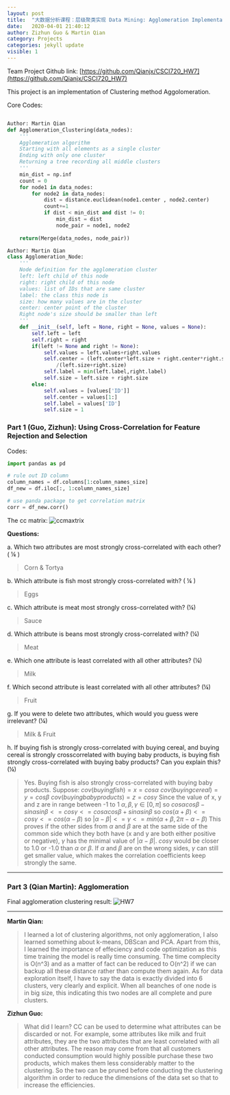 ```yaml
---
layout: post
title:  "大数据分析课程：层级聚类实现 Data Mining: Agglomeration Implementation"
date:   2020-04-01 21:40:12
author: Zizhun Guo & Martin Qian
category: Projects
categories: jekyll update
visible: 1
---
```

Team Project Github link:
[https://github.com/Qianjx/CSCI720_HW7](https://github.com/Qianjx/CSCI720_HW7)

This project is an implementation of Clustering method Aggolomeration.

Core Codes:
```py

Author: Martin Qian
def Agglomeration_Clustering(data_nodes):
    '''
    Agglomeration algorithm
    Starting with all elements as a single cluster
    Ending with only one cluster
    Returning a tree recording all middle clusters
    '''
    min_dist = np.inf
    count = 0
    for node1 in data_nodes:
        for node2 in data_nodes:
            dist = distance.euclidean(node1.center , node2.center)
            count+=1
            if dist < min_dist and dist != 0:
                min_dist = dist
                node_pair = node1, node2
    
    return(Merge(data_nodes, node_pair))

```

```py
Author: Martin Qian
class Agglomeration_Node:
    '''
    Node definition for the agglomeration cluster
    left: left child of this node
    right: right child of this node
    values: list of IDs that are same cluster
    label: the class this node is
    size: how many values are in the cluster
    center: center point of the cluster
    Right node's size should be smaller than left
    '''
    def __init__(self, left = None, right = None, values = None):
        self.left = left
        self.right = right
        if(left != None and right != None):
            self.values = left.values+right.values
            self.center = (left.center*left.size + right.center*right.size)\
                /(left.size+right.size)
            self.label = min(left.label,right.label)
            self.size = left.size + right.size
        else:
            self.values = [values['ID']]
            self.center = values[1:]
            self.label = values['ID']
            self.size = 1
```

### Part 1 (Guo, Zizhun): Using Cross-Correlation for Feature Rejection and Selection
Codes:
```py
import pandas as pd

# rule out ID column
column_names = df.columns[1:column_names_size]  
df_new = df.iloc[:, 1:column_names_size]

# use panda package to get correlation matrix
corr = df_new.corr()
```
The cc matrix:
![ccmaxtrix](https://i.imgur.com/jcg1WMc.png)

<!-- For Questions **e** **f** **g**
Code:
```py
    min_dist = np.inf
    min_dist_2nd = np.inf

    idx_min = np.inf
    idx_min_2nd = np.inf
    
    for attr1 in range(0, 20):
        dist_total = 0
        for attr2 in range(0, 20):
            dist_total += distance.euclidean(corr.values[attr1] , corr.values[attr2])
        dist = dist_total/20
        if dist < min_dist and dist != 0:
            idx_min_2nd = idx_min
            min_dist_2nd = min_dist
            idx_min = attr1
            min_dist = dist
    print(corr)
    print(min_dist)
    print("first leaset correlated with all others:" + str(column_names[idx_min]))
    print(min_dist_2nd)
    print("second leaset correlated with all others:" + str(column_names[idx_min_2nd]))
``` -->


**Questions:**

a. Which two attributes are most strongly cross-correlated with each other? ( ¼ )
> Corn & Tortya

b. Which attribute is fish most strongly cross-correlated with? ( ¼ )
> Eggs

c. Which attribute is meat most strongly cross-correlated with? (¼)
> Sauce

d. Which attribute is beans most strongly cross-correlated with? (¼)
> Meat

e. Which one attribute is least correlated with all other attributes? (¼)
> Milk

f. Which second attribute is least correlated with all other attributes? (¼)
> Fruit

g. If you were to delete two attributes, which would you guess were irrelevant? (¼)
> Milk & Fruit

h. If buying fish is strongly cross-correlated with buying cereal, and buying cereal is strongly crosscorrelated with buying baby products, is buying fish strongly cross-correlated with buying baby products? Can you explain this? (¼)
> Yes. Buying fish is also strongly cross-correlated with buying baby products.
> Suppose: 
$cov(buying fish) = x = cos\alpha$ 
$cov(buying cereal) = y = cos\beta$
$cov(buying baby products) = z = cos\gamma$
Since the value of x, y and z are in range between -1 to 1 
$\alpha, \beta, \gamma\in[0, \pi]$
so $cos\alpha cos\beta - sin\alpha sin\beta <= cos\gamma <= cos\alpha cos\beta + sin\alpha sin\beta$
so $cos(\alpha + \beta) <= cos\gamma <= cos(\alpha - \beta)$
so $\vert \alpha - \beta \vert <= \gamma <= min(\alpha + \beta, 2\pi - \alpha -\beta)$
This proves if the other sides from $\alpha$ and $\beta$ are at the same side of the common side which they both have (x and y are both either positive or negative), $\gamma$ has the minimal value of $\vert \alpha - \beta \vert$. $cos \gamma$ would be closer to 1.0 or -1.0 than $\alpha$ or $\beta$.
If $\alpha$ and $\beta$ are on the wrong sides, $\gamma$ can still get smaller value, which makes the correlation coefficients keep strongly the same.


---
### Part 3 (Qian Martin): Agglomeration

Final agglomeration clustering result:
![HW7](https://i.imgur.com/nVBgvFc.png)

---


**Martin Qian:**
>I learned a lot of clustering algorithms, not only agglomeration, I also learned something about k-means, DBScan and PCA. Apart from this, I learned the importance of effeciency and code optimization as this time training the model is really time consuming. The time complecity is O(n^3) and as a matter of fact can be reduced to O(n^2) if we can backup all these distance rather than compute them again.
> As for data exploration itself, I have to say the data is exactly divided into 6 clusters, very clearly and explicit. When all beanches of one node is in big size, this indicating this two nodes are all complete and pure clusters.  

**Zizhun Guo:**
>What did I learn?
CC can be used to determine what attributes can be discarded or not. For example, some attributes like milk and fruit attributes, they are the two attributes that are least correlated with all other attributes. The reason may come from that all customers conducted consumption would highly possible purchase these two products, which makes them less considerably matter to the clustering. So the two can be pruned before conducting the clustering algorithm in order to reduce the dimensions of the data set so that to increase the efficiencies.